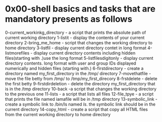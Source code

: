 # 0x00-shell basics and tasks that are mandatory presents as follows
0-current_workinkg_directory - a script that prints the absolute path of current working directory
1-listit - display the contents of your current directory
2-bring_me_home - script that changes the working directory to home directory
3-listfil - display current directory contet in long format
4-listmorefiles - display current directory contents including hidden files(starting with .)use the long format
5-listfilesdigitonly - display current directory contents. long format with user and group IDs displayed numerically and hidden files (starting with.)
6-firstdirectory - create a directory named my_first_directory in the /tmp/ directory
7-movethatfile - move the file betty from /tmp/ to /tmp/my_first_direcory
8-frstdelete - delete the first betty
9-firstdirdeletion - delete the directory my_first_directory that is in the /tmp directory
10-back -a script that changes the working directory to the previous one
11-lists - a script that lists all files
12-file_tpye - a script that prints the file named iamafile will be in /tmp directory
13-symbolic_link - create a symbolic link to /bin/ls named _ls_. the symbolic link should be in the current directory
14-copy_html - create a script that copy all HTML files from the current working directory to home directory
